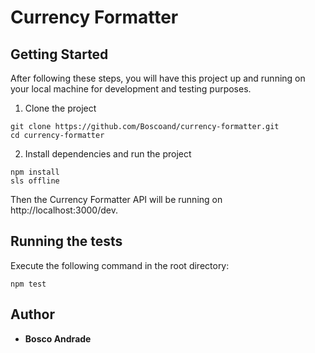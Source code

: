 # Currency Formatter


## Getting Started

After following these steps, you will have this project up and running on your local machine for development and testing purposes.

1. Clone the project 

```
git clone https://github.com/Boscoand/currency-formatter.git
cd currency-formatter
```

2. Install dependencies and run the project

```
npm install
sls offline
```

Then the Currency Formatter API will be running on http://localhost:3000/dev.

## Running the tests

Execute the following command in the root directory: 

```
npm test
```

## Author

* **Bosco Andrade**
